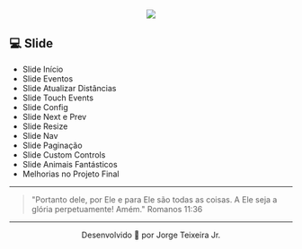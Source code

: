 <h1 align="center">

<img src="https://ik.imagekit.io/wok5lamr2n/Opera_Instant_neo_2020-06-17_163803_www.origamid.com_S3rlnfR03.png">

</h1>

## 💻 Slide

- Slide Início
- Slide Eventos
- Slide Atualizar Distâncias
- Slide Touch Events
- Slide Config
- Slide Next e Prev
- Slide Resize
- Slide Nav
- Slide Paginação
- Slide Custom Controls
- Slide Animais Fantásticos
- Melhorias no Projeto Final

---

> "Portanto dele, por Ele e para Ele são todas as coisas. A Ele seja a glória perpetuamente! Amém."
> Romanos 11:36

---

<p align="center">Desenvolvido 🚀 por Jorge Teixeira Jr.</p>
